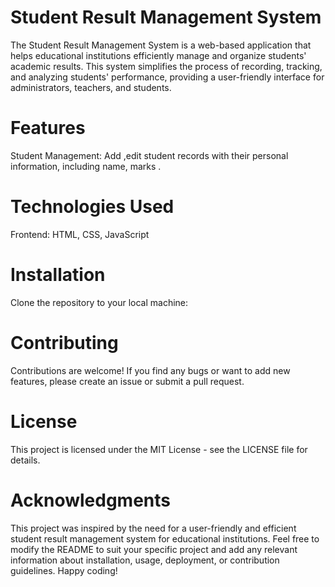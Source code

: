 # Student Result Management System
The Student Result Management System is a web-based application that helps educational institutions efficiently manage and organize students' academic results. This system simplifies the process of recording, tracking, and analyzing students' performance, providing a user-friendly interface for administrators, teachers, and students.

# Features
Student Management: Add ,edit  student records with their personal information, including name, marks .

# Technologies Used
Frontend: HTML, CSS, JavaScript

# Installation
Clone the repository to your local machine:

# Contributing
Contributions are welcome! If you find any bugs or want to add new features, please create an issue or submit a pull request.

# License
This project is licensed under the MIT License - see the LICENSE file for details.

# Acknowledgments
This project was inspired by the need for a user-friendly and efficient student result management system for educational institutions.
Feel free to modify the README to suit your specific project and add any relevant information about installation, usage, deployment, or contribution guidelines. Happy coding!
